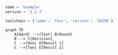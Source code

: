 ```python linenums="1"
name = 'example'
version = '1.2.3'

toolchain = {'name': 'foss', 'version': '2019b'}
```

```mermaid
graph TD
    A[Hard] -->|Text| B(Round)
    B --> C{Decision}
    C -->|One| D[Result 1]
    C -->|Two| E[Result 2]
```


